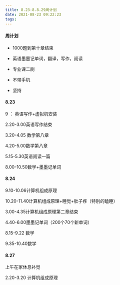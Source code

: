 ```yaml
---
title: 8.23-8.8.29周计划
date: 2021-08-23 09:22:23
tags:
---
```


#### 周计划

* 1000题到第十章结束

* 英语墨墨记单词，翻译，写作，阅读

* 专业课二刷

* 不带手机

* 坚持

  

#### 8.23

9 ： 英语写作+虚拟机安装

2.20-3.00英语写作结束

3.20-4.05 数学第八章

4.20-5.00数学第八章

5.15-5.30英语阅读一篇

8.00-10.50数学+墨墨记单词

#### 8.24

9.10-10.06计算机组成原理

10.20-11.40计算机组成原理+睡觉+肚子疼（特别的瞌睡）

3.00-4.35计算机组成原理第二章结束

4.40-6.00墨墨记单词（200个70个新单词）

8.15-9.22 数学

9.35-10.40数学



#### 8.27

上午在家休息补觉

2.20-3.20 计算机组成原理
